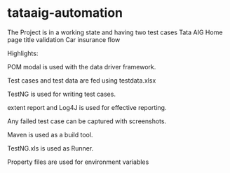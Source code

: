 # tataaig-automation
  The Project is in a working state and having two test cases 
  Tata AIG Home page title validation
  Car insurance flow

Highlights:

  POM modal is used with the data driver framework.
  
  Test cases and test data are fed using testdata.xlsx
  
  TestNG is used for writing test cases.
  
  extent report and Log4J is used for effective reporting.
  
  Any failed test case can be captured with screenshots.
  
  Maven is used as a build tool.
  
  TestNG.xls is used as Runner.
  
  Property files are used for environment variables 
  
